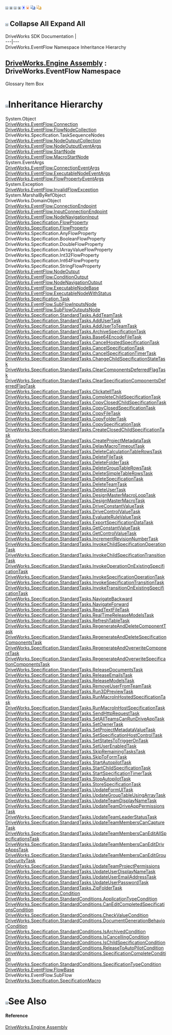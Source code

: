 ![](dotnetimages/collapse.gif) ![](dotnetimages/expand.gif) ![](dotnetimages/collapse.gif) ![](dotnetimages/expand.gif) ![](dotnetimages/drpdown.gif) ![](dotnetimages/drpdown_orange.gif) ![](dotnetimages/copycode.gif) ![](dotnetimages/copycodeHighlight.gif)

![](dotnetimages/collapse.gif) Collapse All Expand All  
---  
DriveWorks SDK Documentation  |   
---|---  
DriveWorks.EventFlow Namespace Inheritance Hierarchy   
  
[DriveWorks.Engine Assembly](topic2156.md) : DriveWorks.EventFlow Namespace  
---  
  
Glossary Item Box

# ![](dotnetimages/collapse.gif)Inheritance Hierarchy

System.Object  
[DriveWorks.EventFlow.Connection](topic6909.md)  
[DriveWorks.EventFlow.FlowNodeCollection](topic7011.md)  
DriveWorks.Specification.TaskSequenceNodes  
[DriveWorks.EventFlow.NodeOutputCollection](topic7087.md)  
[DriveWorks.EventFlow.NodeOutputEventArgs](topic7113.md)  
[DriveWorks.EventFlow.StartNode](topic7120.md)  
[DriveWorks.EventFlow.MacroStartNode](topic7050.md)  
System.EventArgs  
[DriveWorks.EventFlow.ConnectionEventArgs](topic6930.md)  
[DriveWorks.EventFlow.ExecutableNodeEventArgs](topic6983.md)  
[DriveWorks.EventFlow.FlowPropertyEventArgs](topic7026.md)  
System.Exception  
[DriveWorks.EventFlow.InvalidFlowException](topic7044.md)  
System.MarshalByRefObject  
DriveWorks.DomainObject  
[DriveWorks.EventFlow.ConnectionEndpoint](topic6918.md)  
[DriveWorks.EventFlow.InputConnectionEndpoint](topic7033.md)  
[DriveWorks.EventFlow.NodeNavigationInput](topic7058.md)  
[DriveWorks.Specification.FlowProperty](topic10946.md)  
[DriveWorks.Specification.FlowProperty<T>](topic10978.md)  
DriveWorks.Specification.AnyFlowProperty  
DriveWorks.Specification.BooleanFlowProperty  
DriveWorks.Specification.DoubleFlowProperty  
DriveWorks.Specification.IArrayValueFlowProperty  
DriveWorks.Specification.Int32FlowProperty  
DriveWorks.Specification.Int64FlowProperty  
DriveWorks.Specification.StringFlowProperty  
[DriveWorks.EventFlow.NodeOutput](topic7074.md)  
[DriveWorks.EventFlow.ConditionOutput](topic6901.md)  
[DriveWorks.EventFlow.NodeNavigationOutput](topic7067.md)  
[DriveWorks.EventFlow.ExecutableNodeBase](topic6938.md)  
[DriveWorks.EventFlow.ExecutableNodeWithStatus](topic6990.md)  
[DriveWorks.Specification.Task](topic11629.md)  
[DriveWorks.EventFlow.SubFlowInputsNode](topic7136.md)  
[DriveWorks.EventFlow.SubFlowOutputsNode](topic7143.md)  
[DriveWorks.Specification.StandardTasks.AddTeamTask](topic11905.md)  
[DriveWorks.Specification.StandardTasks.AddUserTask](topic11914.md)  
[DriveWorks.Specification.StandardTasks.AddUserToTeamTask](topic11930.md)  
[DriveWorks.Specification.StandardTasks.ArchiveSpecificationTask](topic11941.md)  
[DriveWorks.Specification.StandardTasks.Base64EncodeFileTask](topic11950.md)  
[DriveWorks.Specification.StandardTasks.CancelHostedSpecificationTask](topic11961.md)  
[DriveWorks.Specification.StandardTasks.CancelSpecificationTask](topic11971.md)  
[DriveWorks.Specification.StandardTasks.CancelSpecificationTimerTask](topic11979.md)  
[DriveWorks.Specification.StandardTasks.ChangeChildSpecificationStateTask](topic11988.md)  
[DriveWorks.Specification.StandardTasks.ClearComponentsDeferredFlagTask](topic12000.md)  
[DriveWorks.Specification.StandardTasks.ClearSpecificationComponentsDeferredFlagTask](topic12010.md)  
[DriveWorks.Specification.StandardTasks.ClickatellTask](topic12020.md)  
[DriveWorks.Specification.StandardTasks.CompleteChildSpecificationTask](topic12027.md)  
[DriveWorks.Specification.StandardTasks.CopyClosedChildSpecificationTask](topic12036.md)  
[DriveWorks.Specification.StandardTasks.CopyClosedSpecificationTask](topic12048.md)  
[DriveWorks.Specification.StandardTasks.CopyFileTask](topic12060.md)  
[DriveWorks.Specification.StandardTasks.CopyFolderTask](topic12072.md)  
[DriveWorks.Specification.StandardTasks.CopySpecificationTask](topic12084.md)  
[DriveWorks.Specification.StandardTasks.CreateClosedChildSpecificationTask](topic12094.md)  
[DriveWorks.Specification.StandardTasks.CreateProjectMetadataTask](topic12107.md)  
[DriveWorks.Specification.StandardTasks.DelayMacroTimeoutTask](topic12115.md)  
[DriveWorks.Specification.StandardTasks.DeleteCalculationTableRowsTask](topic12122.md)  
[DriveWorks.Specification.StandardTasks.DeleteFileTask](topic12134.md)  
[DriveWorks.Specification.StandardTasks.DeleteFolderTask](topic12143.md)  
[DriveWorks.Specification.StandardTasks.DeleteGroupTableRowsTask](topic12153.md)  
[DriveWorks.Specification.StandardTasks.DeleteSimpleTableRowsTask](topic12165.md)  
[DriveWorks.Specification.StandardTasks.DeleteSpecificationTask](topic12177.md)  
[DriveWorks.Specification.StandardTasks.DeleteTeamTask](topic12186.md)  
[DriveWorks.Specification.StandardTasks.DeleteUserTask](topic12196.md)  
[DriveWorks.Specification.StandardTasks.DesignMasterMacroLoopTask](topic12206.md)  
[DriveWorks.Specification.StandardTasks.DesignMasterMacroTask](topic12219.md)  
[DriveWorks.Specification.StandardTasks.DriveConstantValueTask](topic12232.md)  
[DriveWorks.Specification.StandardTasks.DriveControlValueTask](topic12245.md)  
[DriveWorks.Specification.StandardTasks.EvaluateRuleValueTask](topic12258.md)  
[DriveWorks.Specification.StandardTasks.ExportSpecificationDataTask](topic12270.md)  
[DriveWorks.Specification.StandardTasks.GetConstantValueTask](topic12283.md)  
[DriveWorks.Specification.StandardTasks.GetControlValueTask](topic12295.md)  
[DriveWorks.Specification.StandardTasks.IncrementRevisionNumberTask](topic12307.md)  
[DriveWorks.Specification.StandardTasks.InvokeChildSpecificationOperationTask](topic12317.md)  
[DriveWorks.Specification.StandardTasks.InvokeChildSpecificationTransitionTask](topic12330.md)  
[DriveWorks.Specification.StandardTasks.InvokeOperationOnExistingSpecificationTask](topic12343.md)  
[DriveWorks.Specification.StandardTasks.InvokeSpecificationOperationTask](topic12352.md)  
[DriveWorks.Specification.StandardTasks.InvokeSpecificationTransitionTask](topic12361.md)  
[DriveWorks.Specification.StandardTasks.InvokeTransitionOnExistingSpecificationTask](topic12370.md)  
[DriveWorks.Specification.StandardTasks.NavigateBackward](topic12379.md)  
[DriveWorks.Specification.StandardTasks.NavigateForward](topic12387.md)  
[DriveWorks.Specification.StandardTasks.ReadTextFileTask](topic12395.md)  
[DriveWorks.Specification.StandardTasks.RealTimeReleaseModelsTask](topic12405.md)  
[DriveWorks.Specification.StandardTasks.RefreshTableTask](topic12415.md)  
[DriveWorks.Specification.StandardTasks.RegenerateAndDeleteComponentTask](topic12426.md)  
[DriveWorks.Specification.StandardTasks.RegenerateAndDeleteSpecificationComponentsTask](topic12436.md)  
[DriveWorks.Specification.StandardTasks.RegenerateAndOverwriteComponentTask](topic12446.md)  
[DriveWorks.Specification.StandardTasks.RegenerateAndOverwriteSpecificationComponentsTask](topic12456.md)  
[DriveWorks.Specification.StandardTasks.ReleaseDocumentsTask](topic12466.md)  
[DriveWorks.Specification.StandardTasks.ReleaseEmailsTask](topic12477.md)  
[DriveWorks.Specification.StandardTasks.ReleaseModelsTask](topic12489.md)  
[DriveWorks.Specification.StandardTasks.RemoveUserFromTeamTask](topic12501.md)  
[DriveWorks.Specification.StandardTasks.Run3DPreviewTask](topic12512.md)  
[DriveWorks.Specification.StandardTasks.RunMacroInHostedSpecificationTask](topic12523.md)  
[DriveWorks.Specification.StandardTasks.RunMacroInHostSpecificationTask](topic12536.md)  
[DriveWorks.Specification.StandardTasks.SendHttpRequestTask](topic12548.md)  
[DriveWorks.Specification.StandardTasks.SetAllTeamsCanRunDriveAppTask](topic12557.md)  
[DriveWorks.Specification.StandardTasks.SetOwnerTask](topic12566.md)  
[DriveWorks.Specification.StandardTasks.SetProjectMetadataValueTask](topic12576.md)  
[DriveWorks.Specification.StandardTasks.SetSpecificationHostControlTask](topic12584.md)  
[DriveWorks.Specification.StandardTasks.SetStatesToTriggerOnTask](topic12600.md)  
[DriveWorks.Specification.StandardTasks.SetUserEnabledTask](topic12612.md)  
[DriveWorks.Specification.StandardTasks.SkipRemainingTasksTask](topic12623.md)  
[DriveWorks.Specification.StandardTasks.SkipToFormTask](topic12631.md)  
[DriveWorks.Specification.StandardTasks.StartAutopilotTask](topic12644.md)  
[DriveWorks.Specification.StandardTasks.StartChildSpecificationTask](topic12653.md)  
[DriveWorks.Specification.StandardTasks.StartSpecificationTimerTask](topic12661.md)  
[DriveWorks.Specification.StandardTasks.StopAutopilotTask](topic12676.md)  
[DriveWorks.Specification.StandardTasks.StoreSpecificationTask](topic12685.md)  
[DriveWorks.Specification.StandardTasks.UpdateFormUITask](topic12695.md)  
[DriveWorks.Specification.StandardTasks.UpdateGroupTableUsingArrayTask](topic12703.md)  
[DriveWorks.Specification.StandardTasks.UpdateTeamDisplayNameTask](topic12715.md)  
[DriveWorks.Specification.StandardTasks.UpdateTeamDriveAppPermissionsTask](topic12724.md)  
[DriveWorks.Specification.StandardTasks.UpdateTeamLeaderStatusTask](topic12733.md)  
[DriveWorks.Specification.StandardTasks.UpdateTeamMembersCanCaptureTask](topic12744.md)  
[DriveWorks.Specification.StandardTasks.UpdateTeamMembersCanEditAllSpecificationsTask](topic12753.md)  
[DriveWorks.Specification.StandardTasks.UpdateTeamMembersCanEditDriveAppsTask](topic12762.md)  
[DriveWorks.Specification.StandardTasks.UpdateTeamMembersCanEditGroupSecurityTask](topic12771.md)  
[DriveWorks.Specification.StandardTasks.UpdateTeamProjectPermissions](topic12780.md)  
[DriveWorks.Specification.StandardTasks.UpdateUserDisplayNameTask](topic12789.md)  
[DriveWorks.Specification.StandardTasks.UpdateUserEmailAddressTask](topic12800.md)  
[DriveWorks.Specification.StandardTasks.UpdateUserPasswordTask](topic12811.md)  
[DriveWorks.Specification.StandardTasks.ZipFolderTask](topic12822.md)  
[DriveWorks.Specification.Condition](topic10804.md)  
[DriveWorks.Specification.StandardConditions.ApplicationTypeCondition](topic11830.md)  
[DriveWorks.Specification.StandardConditions.CanEditCompletedSpecificationsCondition](topic11837.md)  
[DriveWorks.Specification.StandardConditions.CheckValueCondition](topic11844.md)  
[DriveWorks.Specification.StandardConditions.DocumentGenerationBehaviorCondition](topic11851.md)  
[DriveWorks.Specification.StandardConditions.IsArchivedCondition](topic11858.md)  
[DriveWorks.Specification.StandardConditions.IsCancellingCondition](topic11864.md)  
[DriveWorks.Specification.StandardConditions.IsChildSpecificationCondition](topic11870.md)  
[DriveWorks.Specification.StandardConditions.ReleaseToAutoPilotCondition](topic11876.md)  
[DriveWorks.Specification.StandardConditions.SpecificationCompleteCondition](topic11883.md)  
[DriveWorks.Specification.StandardConditions.SpecificationTypeCondition](topic11889.md)  
[DriveWorks.EventFlow.FlowBase](topic6999.md)  
DriveWorks.EventFlow.SubFlow  
[DriveWorks.Specification.SpecificationMacro](topic11429.md)  


# ![](dotnetimages/collapse.gif)See Also

#### Reference

[DriveWorks.Engine Assembly](topic2156.md)


